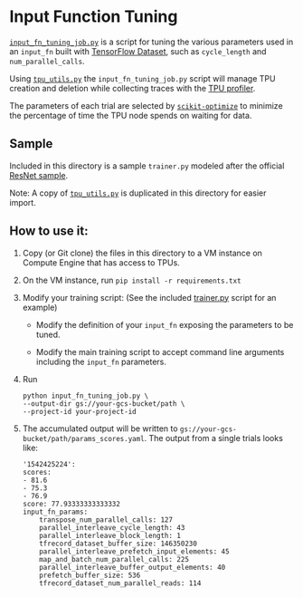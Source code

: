 # Input Function Tuning

[`input_fn_tuning_job.py`](input_fn_tuning_job.py) is a script for tuning the various parameters used in an `input_fn` built with [TensorFlow Dataset](https://www.tensorflow.org/api_docs/python/tf/data/Dataset), such as `cycle_length` and `num_parallel_calls`.

Using [`tpu_utils.py`](../tpu_utils.py) the `input_fn_tuning_job.py` script will manage TPU creation and deletion while collecting traces with the [TPU profiler](https://cloud.google.com/tpu/docs/cloud-tpu-tools).

The parameters of each trial are selected by [`scikit-optimize`](https://scikit-optimize.github.io/) to minimize the percentage of time the TPU node spends on waiting for data.


## Sample

Included in this directory is a sample `trainer.py` modeled after the official [ResNet sample](https://github.com/tensorflow/tpu/tree/master/models/official/resnet).


Note: A copy of [`tpu_utils.py`](../tpu_utils.py) is duplicated in this directory for easier import.


## How to use it:

1. Copy (or Git clone) the files in this directory to a VM instance on Compute Engine that has access to TPUs.

1. On the VM instance, run `pip install -r requirements.txt`

1. Modify your training script: (See the included [trainer.py](trainer.py) script for an example)

    * Modify the definition of your `input_fn` exposing the parameters to be tuned.   

    * Modify the main training script to accept command line arguments including the `input_fn` parameters.


1. Run 

    ```
    python input_fn_tuning_job.py \
    --output-dir gs://your-gcs-bucket/path \
    --project-id your-project-id
    ```

1. The accumulated output will be written to `gs://your-gcs-bucket/path/params_scores.yaml`.  The output from a single trials looks like:

    ```
    '1542425224':
    scores:
    - 81.6
    - 75.3
    - 76.9
    score: 77.93333333333332
    input_fn_params:
        transpose_num_parallel_calls: 127
        parallel_interleave_cycle_length: 43
        parallel_interleave_block_length: 1
        tfrecord_dataset_buffer_size: 146350230
        parallel_interleave_prefetch_input_elements: 45
        map_and_batch_num_parallel_calls: 225
        parallel_interleave_buffer_output_elements: 40
        prefetch_buffer_size: 536
        tfrecord_dataset_num_parallel_reads: 114
    ```
